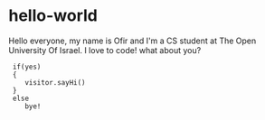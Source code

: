 # hello-world
Hello everyone, my name is Ofir and I'm a CS student at 
The Open University Of Israel. 
I love to code! what about you?

     if(yes)
     {
        visitor.sayHi()
     }
     else
        bye!
